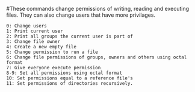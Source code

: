 #These commands change permissions of writing, reading and executing files. They can also change users that have more privilages.

	0: Change users
	1: Print current user
	2: Print all groups the current user is part of
	3: Change file owner
	4: Create a new empty file
	5: Change permission to run a file
	6: Change file permissions of groups, owners and others using octal format
	7: Give everyone execute permission
	8-9: Set all permissions using octal format
	10: Set permissions equal to a reference file's
	11: Set permissions of directories recursively.
